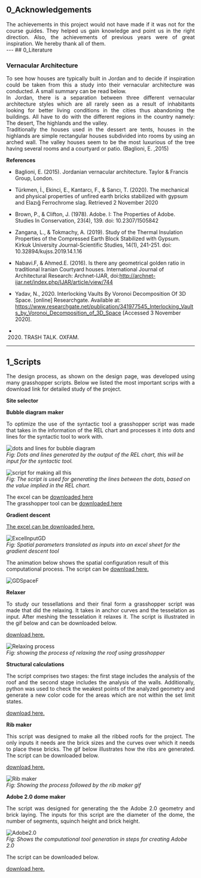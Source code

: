 ## 0_Acknowledgements  
<div style="text-align: justify">
The achievements in this project would not have made if it was not for the course guides. They helped us gain knowledge and point us in the right direction. Also, the achievements of previous years were of great inspiration. We hereby thank all of them.
</div>
---
## 0_Literature

### Vernacular Architecture


<div style="text-align: justify">
To see how houses are typically built in Jordan and to decide if inspiration could be taken from this a study into their vernacular architecture was conducted. A small summary can be read below.
</div>  
<div style="text-align: justify">
In Jordan, there is a separation between three different vernacular architecture styles which are all rarely seen as a result of inhabitants looking for better living conditions in the cities thus abandoning the buildings. All have to do with the different regions in the country namely: The desert, The highlands and the valley.
</div>

<div style="text-align: justify">
Traditionally the houses used in the dessert are tents, houses in the highlands are simple rectangular houses subdivided into rooms by using an arched wall. 
The valley houses seem to be the most luxurious of the tree having several rooms and a courtyard or patio. (Baglioni, E. ,2015)
</div>


**References**  

- Baglioni, E. (2015). Jordanian vernacular architecture. Taylor & Francis Group, London.

- Türkmen, İ., Ekinci, E., Kantarcı, F., & Sarıcı, T. (2020). The mechanical and physical properties of unfired earth bricks stabilized with gypsum and Elazığ Ferrochrome slag. Retrieved 2 November 2020

- Brown, P., & Clifton, J. (1978). Adobe. I: The Properties of Adobe. Studies In Conservation, 23(4), 139. doi: 10.2307/1505842


- Zangana, L., & Tokmachy, A. (2019). Study of the Thermal Insulation Properties of the Compressed Earth Block Stabilized with Gypsum. Kirkuk University Journal-Scientific Studies, 14(1), 241-251. doi: 10.32894/kujss.2019.14.1.16

- Nabavi.F, & Ahmed.E. (2016). Is there any geometrical golden ratio in traditional Iranian Courtyard houses. International Journal of Architectural Research: Archnet-IJAR, doi:http://archnet-ijar.net/index.php/IJAR/article/view/744

- Yadav, N., 2020. Interlocking Vaults By Voronoi Decomposition Of 3D Space. [online] Researchgate. Available at: <https://www.researchgate.net/publication/341977545_Interlocking_Vaults_by_Voronoi_Decomposition_of_3D_Space> [Accessed 3 November 2020].

- 2020. TRASH TALK. OXFAM.

---

## 1_Scripts
<div style="text-align: justify">
The design process, as shown on the design page, was developed using many grasshopper scripts. Below we listed the most important scrips with a download link for detailed study of the project.
</div>

**Site selector**

**Bubble diagram maker**  
<div style="text-align: justify">
To optimize the use of the syntactic tool a grasshopper script was made that takes in the information of the REL chart and processes it into dots and lines for the syntactic tool to work with.
</div>

![dots and lines for bubble diagram](rev\configuration\bubble_diagram\bubble_lines.png)  
*Fig: Dots and lines generated by the output of the REL chart, this will be input for the syntactic tool.*

![script for making all this](rev\configuration\bubble_diagram\bubble_script.png)  
*Fig: The script is used for generating the lines between the dots, based on the value implied in the REL chart.*  

The excel can be [downloaded here](rev\scripts\Wellness_Centre_requirements.xlsx)  
The grasshopper tool can be [downloaded here](rev\scripts\Basic_bubble_diagram.gh)


**Gradient descent**
<div style="text-align: justify">  

[The excel can be downloaded here.](rev\scripts\Space_layout_excel.xlsx)

</div>

![ExcelInputGD](img/ExcelInputGD.PNG)  
*Fig: Spatial parameters translated as inputs into an excel sheet for the gradient descent tool*

The animation below shows the spatial configuration result of this computational process. The script can be [download here.](rev\scripts\Final_GradientDescentTool_.gh)  


![GDSpaceF](img/GDSpaceF.gif)  
    

</div>

**Relaxer**  
<div style="text-align: justify">
To study our tessellations and their final form a grasshopper script was made that did the relaxing.
It takes in anchor curves and the tesselation as input. After meshing the tesselation it relaxes it.
The script is illustrated in the gif below and can be downloaded below. 
</div>

[download here.](rev\scripts\tesselation_relaxer.gh)

![Relaxing process](rev\forming\relaxer.gif)  
*Fig: showing the process of relaxing the roof using grasshopper*

**Structural calculations**
<div style="text-align: justify">
The script comprises two stages: the first stage includes the analysis of the roof and the second stage includes the analysis of the walls. Additionally, python was used to check the weakest points of the analyzed geometry and generate a new color code for the areas which are not within the set limit states.
</div> 

[download here.](rev\scripts\Structural_analysis_group2.gh)

**Rib maker**  
<div style="text-align: justify">
This script was designed to make all the ribbed roofs for the project.
The only inputs it needs are the brick sizes and the curves over which it needs to place these bricks.
The gif below illustrates how the ribs are generated. The script can be downloaded below.
</div>

[download here.](rev\scripts\Rib_brickgen.gh)

![Rib maker](rev\constructability\Rib-gif.gif)  
*Fig: Showing the process followed by the rib maker gif*

**Adobe 2.0 dome maker**
<div style="text-align: justify">
The script was designed for generating the the Adobe 2.0 geometry and brick laying.  
The inputs for this script are the diameter of the dome, the number of segments, squinch height and brick height.  
</div>

![Adobe2.0](img\Adobe2.0-.gif)  
*Fig: Shows the computational tool generation in steps for creating Adobe 2.0*

The script can be downloaded below.  
</div>

[download here.](rev\scripts\FInal_Adobe2.0.gh)